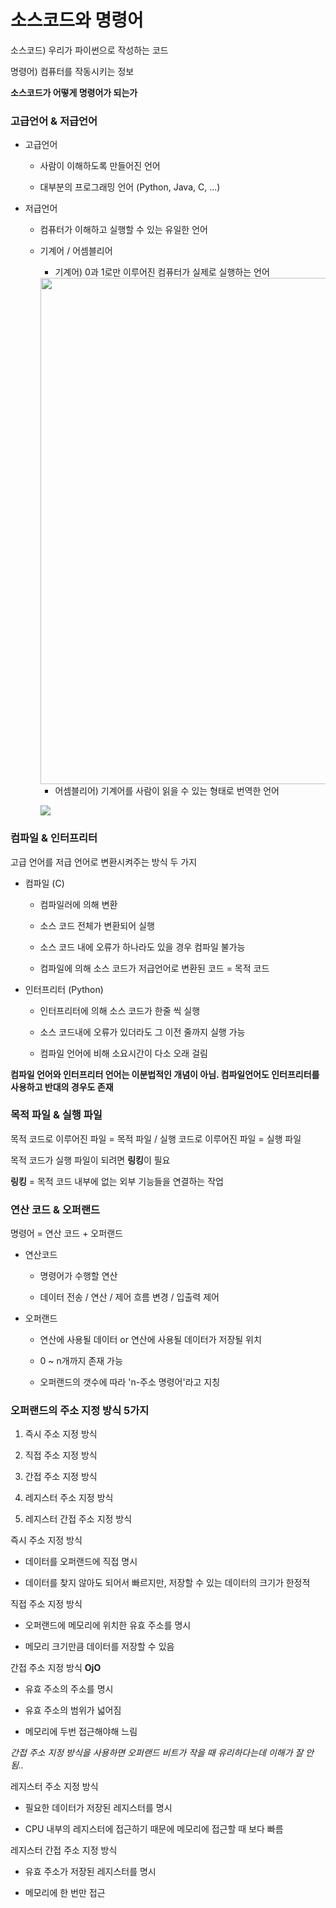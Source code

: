 # 소스코드와 명령어

소스코드) 우리가 파이썬으로 작성하는 코드

명령어) 컴퓨터를 작동시키는 정보

**소스코드가 어떻게 명령어가 되는가**

### 고급언어 & 저급언어

- 고급언어
  
  - 사람이 이해하도록 만들어진 언어
  
  - 대부분의 프로그래밍 언어 (Python, Java, C, ...)

- 저급언어
  
  - 컴퓨터가 이해하고 실행할 수 있는 유일한 언어
  
  - 기계어 / 어셈블리어
    
    - 기계어) 0과 1로만 이루어진 컴퓨터가 실제로 실행하는 언어
    
    <img src="https://velog.velcdn.com/images%2Fwoohm402%2Fpost%2F8f545d98-038b-4015-8425-c1ca234c1a8e%2Fimage.png" title="" alt="" width="810">
    
    - 어셈블리어) 기계어를 사람이 읽을 수 있는 형태로 번역한 언어
    
    ![](https://velog.velcdn.com/images/chlvlftn22/post/41965005-31e8-4708-b9e8-03cfb213929a/image.png)

### 컴파일 & 인터프리터

고급 언어를 저급 언어로 변환시켜주는 방식 두 가지

- 컴파일 (C)
  
  - 컴파일러에 의해 변환
  
  - 소스 코드 전체가 변환되어 실행
  
  - 소스 코드 내에 오류가 하나라도 있을 경우 컴파일 불가능
  
  - 컴파일에 의해 소스 코드가 저급언어로 변환된 코드 = 목적 코드

- 인터프리터 (Python)
  
  - 인터프리터에 의해 소스 코드가 한줄 씩 실행
  
  - 소스 코드내에 오류가 있더라도 그 이전 줄까지 실행 가능
  
  - 컴파일 언어에 비해 소요시간이 다소 오래 걸림

**컴파일 언어와 인터프리터 언어는 이분법적인 개념이 아님. 컴파일언어도 인터프리터를 사용하고 반대의 경우도 존재**

### 목적 파일 & 실행 파일

목적 코드로 이루어진 파일 = 목적 파일 / 실행 코드로 이루어진 파일 = 실행 파일

목적 코드가 실행 파일이 되려면 **링킹**이 필요

**링킹** = 목적 코드 내부에 없는 외부 기능들을 연결하는 작업

### 연산 코드 & 오퍼랜드

명령어 = 연산 코드 + 오퍼랜드

- 연산코드
  
  - 명령어가 수행할 연산
  
  - 데이터 전송 / 연산 / 제어 흐름 변경 / 입출력 제어

- 오퍼랜드
  
  - 연산에 사용될 데이터 or 연산에 사용될 데이터가 저장될 위치
  
  - 0 ~ n개까지 존재 가능
  
  - 오퍼랜드의 갯수에 따라 'n-주소 명령어'라고 지칭

### 오퍼랜드의 주소 지정 방식 5가지

1. 즉시 주소 지정 방식

2. 직접 주소 지정 방식

3. 간접 주소 지정 방식

4. 레지스터 주소 지정 방식

5. 레지스터 간접 주소 지정 방식

즉시 주소 지정 방식

- 데이터를 오퍼랜드에 직접 명시

- 데이터를 찾지 않아도 되어서 빠르지만, 저장할 수 있는 데이터의 크기가 한정적

직접 주소 지정 방식

- 오퍼랜드에 메모리에 위치한 유효 주소를 명시

- 메모리 크기만큼 데이터를 저장할 수 있음

간접 주소 지정 방식 **OjO**

- 유효 주소의 주소를 명시

- 유효 주소의 범위가 넓어짐

- 메모리에 두번 접근해야해 느림

*간접 주소 지정 방식을 사용하면 오퍼랜드 비트가 작을 때 유리하다는데 이해가 잘 안됨..*

레지스터 주소 지정 방식

- 필요한 데이터가 저장된 레지스터를 명시

- CPU 내부의 레지스터에 접근하기 때문에 메모리에 접근할 때 보다 빠름

레지스터 간접 주소 지정 방식

- 유효 주소가 저장된 레지스터를 명시

- 메모리에 한 번만 접근
